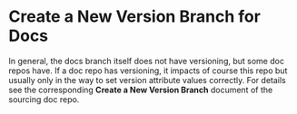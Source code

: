 # Create a New Version Branch for Docs

In general, the docs branch itself does not have versioning, but some doc repos have. If a doc repo has versioning, it impacts of course this repo but usually only in the way to set version attribute values correctly. For details see the corresponding **Create a New Version Branch** document of the sourcing doc repo.
